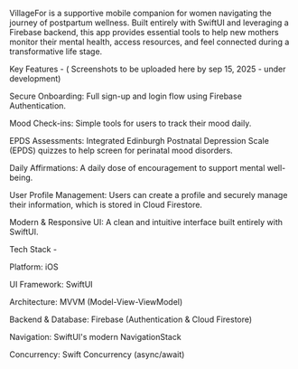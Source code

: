 VillageFor is a supportive mobile companion for women navigating the journey of postpartum wellness. Built entirely with SwiftUI and leveraging a Firebase backend, this app provides essential tools to help new mothers monitor their mental health, access resources, and feel connected during a transformative life stage.

Key Features - ( Screenshots to be uploaded here by sep 15, 2025 - under development)

Secure Onboarding: Full sign-up and login flow using Firebase Authentication.

Mood Check-ins: Simple tools for users to track their mood daily.

EPDS Assessments: Integrated Edinburgh Postnatal Depression Scale (EPDS) quizzes to help screen for perinatal mood disorders.

Daily Affirmations: A daily dose of encouragement to support mental well-being.

User Profile Management: Users can create a profile and securely manage their information, which is stored in Cloud Firestore.

Modern & Responsive UI: A clean and intuitive interface built entirely with SwiftUI.

Tech Stack -

Platform: iOS

UI Framework: SwiftUI

Architecture: MVVM (Model-View-ViewModel)

Backend & Database: Firebase (Authentication & Cloud Firestore)

Navigation: SwiftUI's modern NavigationStack

Concurrency: Swift Concurrency (async/await)
